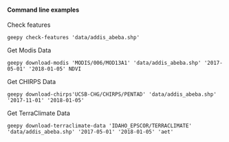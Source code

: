 #### Command line examples

Check features

    geepy check-features 'data/addis_abeba.shp' 

Get Modis Data
    
    geepy download-modis 'MODIS/006/MOD13A1' 'data/addis_abeba.shp' '2017-05-01' '2018-01-05' NDVI
 
Get CHIRPS Data
    
    geepy download-chirps'UCSB-CHG/CHIRPS/PENTAD' 'data/addis_abeba.shp' '2017-11-01' '2018-01-05'
    
Get TerraClimate Data
    
    geepy download-terraclimate-data 'IDAHO_EPSCOR/TERRACLIMATE' 'data/addis_abeba.shp' '2017-05-01' '2018-01-05' 'aet'